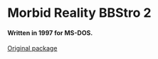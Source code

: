 # Morbid Reality BBStro 2

#### Written in 1997 for MS-DOS.

[Original package](https://defacto2.net/f/b42ac06)
